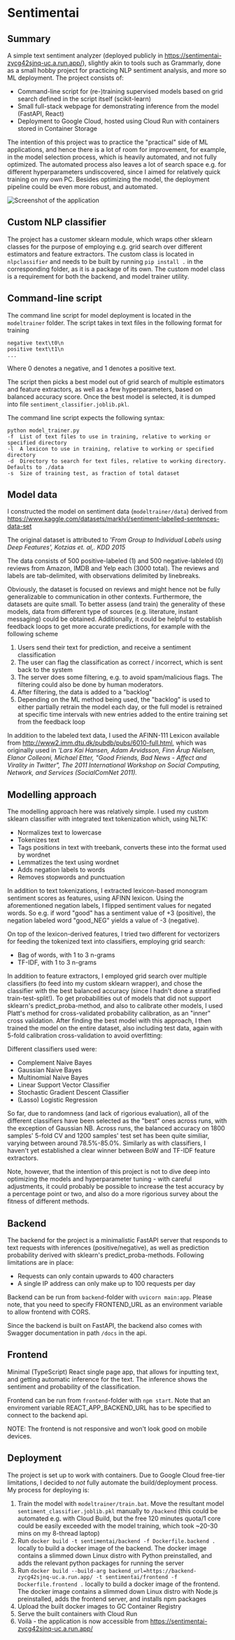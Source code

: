 # Sentimentai

## Summary

A simple text sentiment analyzer (deployed publicly in https://sentimentai-zycg42sjnq-uc.a.run.app/), slightly akin to tools such as Grammarly, done as a small hobby project for practicing NLP sentiment analysis, and more so ML deployment. The project consists of:
* Command-line script for (re-)training supervised models based on grid search defined in the script itself (scikit-learn)
* Small full-stack webpage for demonstrating inference from the model (FastAPI, React)
* Deployment to Google Cloud, hosted using Cloud Run with containers stored in Container Storage

The intention of this project was to practice the "practical" side of ML applications, and hence there is a lot of room for improvement, for example, in the model selection process, which is heavily automated, and not fully optimized. The automated process also leaves a lot of search space e.g. for different hyperparameters undiscovered, since I aimed for relatively quick training on my own PC. Besides optimizing the model, the deployment pipeline could be even more robust, and automated.

![Screenshot of the application](/app.png?raw=true "Screenshot of the application")

## Custom NLP classifier

The project has a customer sklearn module, which wraps other sklearn classes for the purpose of employing e.g. grid search over different estimators and feature extractors. The custom class is located in `nlpclassifier` and needs to be built by running `pip install .` in the corresponding folder, as it is a package of its own. The custom model class is a requirement for both the backend, and model trainer utility.

## Command-line script

The command line script for model deployment is located in the `modeltrainer` folder. The script takes in text files in the following format for training

    negative text\t0\n
    positive text\t1\n
    ...
    
Where 0 denotes a negative, and 1 denotes a positive text.

The script then picks a best model out of grid search of multiple estimators and feature extractors, as well as a few hyperparameters, based on balanced accuracy score. Once the best model is selected, it is dumped into file `sentiment_classifier.joblib.pkl`.

The command line script expects the following syntax:

    python model_trainer.py
    -f  List of text files to use in training, relative to working or specified directory
    -l  A lexicon to use in training, relative to working or specified directory
    -d  Directory to search for text files, relative to working directory. Defaults to ./data
    -s  Size of training test, as fraction of total dataset    
    

## Model data

I constructed the model on sentiment data (`modeltrainer/data`) derived from https://www.kaggle.com/datasets/marklvl/sentiment-labelled-sentences-data-set

The original dataset is attributed to _'From Group to Individual Labels using Deep Features', Kotzias et. al,. KDD 2015_

The data consists of 500 positive-labeled (1) and 500 negative-lableled (0) reviews from Amazon, IMDB and Yelp each (3000 total). The reviews and labels are tab-delimited, with observations delimited by linebreaks.

Obviously, the dataset is focused on reviews and might hence not be fully generalizable to communication in other contexts. Furthermore, the datasets are quite small. To better assess (and train) the generality of these models, data from different type of sources (e.g. literature, instant messaging) could be obtained. Additionally, it could be helpful to establish feedback loops to get more accurate predictions, for example with the following scheme
1. Users send their text for prediction, and receive a sentiment classification
2. The user can flag the classification as correct / incorrect, which is sent back to the system
3. The server does some filtering, e.g. to avoid spam/malicious flags. The filtering could also be done by human moderators.
4. After filtering, the data is added to a "backlog"
5. Depending on the ML method being used, the "backlog" is used to either partially retrain the model each day, or the full model is retrained at specific time intervals with new entries added to the entire training set from the feedback loop

In addition to the labeled text data, I used the AFINN-111 Lexicon available from http://www2.imm.dtu.dk/pubdb/pubs/6010-full.html, which was originally used in _'Lars Kai Hansen, Adam Arvidsson, Finn Årup Nielsen, Elanor Colleoni, Michael Etter, "Good Friends, Bad News - Affect and Virality in Twitter", The 2011 International Workshop on Social Computing, Network, and Services (SocialComNet 2011)._


## Modelling approach

The modelling approach here was relatively simple. I used my custom sklearn classifier with integrated text tokenization which, using NLTK:
- Normalizes text to lowercase
- Tokenizes text
- Tags positions in text with treebank, converts these into the format used by wordnet
- Lemmatizes the text using wordnet
- Adds negation labels to words
- Removes stopwords and punctuation

In addition to text tokenizations, I extracted lexicon-based monogram sentiment scores as features, using AFINN lexicon. Using the aforementioned negation labels, I flipped sentiment values for negated words. So e.g. if word "good" has a sentiment value of +3 (positive), the negation labeled word "good_NEG" yields a value of -3 (negative).

On top of the lexicon-derived features, I tried two different for vectorizers for feeding the tokenized text into classifiers, employing grid search:
- Bag of words, with 1 to 3 n-grams
- TF-IDF, with 1 to 3 n-grams

In addition to feature extractors, I employed grid search over multiple classifiers (to feed into my custom sklearn wrapper), and chose the classifier with the best balanced accuracy (since I hadn't done a stratified train-test-split!). To get probabilities out of models that did not support sklearn's predict_proba-method, and also to calibrate other models, I used Platt's method for cross-validated probability calibration, as an "inner" cross validation. After finding the best model with this approach, I then trained the model on the entire dataset, also including test data, again with 5-fold calibration cross-validation to avoid overfitting:

Different classifiers used were:
- Complement Naive Bayes
- Gaussian Naive Bayes
- Multinomial Naive Bayes
- Linear Support Vector Classifier
- Stochastic Gradient Descent Classifier
- (Lasso) Logistic Regression

So far, due to randomness (and lack of rigorious evaluation), all of the different classifiers have been selected as the "best" ones across runs, with the exception of Gaussian NB. Across runs, the balanced accuracy on 1800 samples' 5-fold CV and 1200 samples' test set has been quite similiar, varying between around 78.5%-85.0%. Similarly as with classifiers, I haven't yet established a clear winner between BoW and TF-IDF feature extractors.

Note, however, that the intention of this project is not to dive deep into optimizing the models and hyperparameter tuning - with careful adjustments, it could probably be possible to increase the test accuracy by a percentage point or two, and also do a more rigorious survey about the fitness of different methods.

## Backend

The backend for the project is a minimalistic FastAPI server that responds to text requests with inferences (positive/negative), as well as prediction probability derived with sklearn's predict_proba-methods. Following limitations are in place:
- Requests can only contain upwards to 400 characters
- A single IP address can only make up to 100 requests per day

Backend can be run from `backend`-folder with `uvicorn main:app`. Please note, that you need to specify FRONTEND_URL as an environment variable to allow frontend with CORS.

Since the backend is built on FastAPI, the backend also comes with Swagger documentation in path `/docs` in the api.

## Frontend

Minimal (TypeScript) React single page app, that allows for inputting text, and getting automatic inference for the text. The inference shows the sentiment and probability of the classification.

Frontend can be run from `frontend`-folder with `npm start`. Note that an enviroment variable REACT_APP_BACKEND_URL has to be specified to connect to the backend api.

NOTE: The frontend is not responsive and won't look good on mobile devices.

## Deployment

The project is set up to work with containers. Due to Google Cloud free-tier limitations, I decided to *not* fully automate the build/deployment process. My process for deploying is:
1. Train the model with `modeltrainer/train.bat`. Move the resultant model `sentiment_classifier.joblib.pkl` manually to `/backend` (this could be automated e.g. with Cloud Build, but the free 120 minutes quota/1 core could be easily exceeded with the model training, which took ~20-30 mins on my 8-thread laptop)
2. Run `docker build -t sentimentai/backend -f Dockerfile.backend .` locally to build a docker image of the backend. The docker image contains a slimmed down Linux distro with Python preinstalled, and adds the relevant python packages for running the server
3. Run `docker build --build-arg backend_url=https://backend-zycg42sjnq-uc.a.run.app/ -t sentimentai/frontend -f Dockerfile.frontend .` locally to build a docker image of the frontend. The docker image contains a slimmed down Linux distro with Node.js preinstalled, adds the frontend server, and installs npm packages
4. Upload the built docker images to GC Container Registry
5. Serve the built containers with Cloud Run
6. Voilà - the application is now accessible from https://sentimentai-zycg42sjnq-uc.a.run.app/